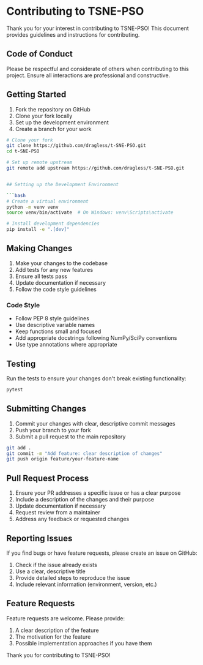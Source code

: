 # Contributing to TSNE-PSO

Thank you for your interest in contributing to TSNE-PSO! This document provides guidelines and instructions for contributing.

## Code of Conduct

Please be respectful and considerate of others when contributing to this project. Ensure all interactions are professional and constructive.

## Getting Started

1. Fork the repository on GitHub
2. Clone your fork locally
3. Set up the development environment
4. Create a branch for your work

```bash
# Clone your fork
git clone https://github.com/dragless/t-SNE-PSO.git
cd t-SNE-PSO

# Set up remote upstream
git remote add upstream https://github.com/dragless/t-SNE-PSO.git


## Setting up the Development Environment

```bash
# Create a virtual environment
python -m venv venv
source venv/bin/activate  # On Windows: venv\Scripts\activate

# Install development dependencies
pip install -e ".[dev]"
```

## Making Changes

1. Make your changes to the codebase
2. Add tests for any new features
3. Ensure all tests pass
4. Update documentation if necessary
5. Follow the code style guidelines

### Code Style

- Follow PEP 8 style guidelines
- Use descriptive variable names
- Keep functions small and focused
- Add appropriate docstrings following NumPy/SciPy conventions
- Use type annotations where appropriate

## Testing

Run the tests to ensure your changes don't break existing functionality:

```bash
pytest
```

## Submitting Changes

1. Commit your changes with clear, descriptive commit messages
2. Push your branch to your fork
3. Submit a pull request to the main repository

```bash
git add .
git commit -m "Add feature: clear description of changes"
git push origin feature/your-feature-name
```

## Pull Request Process

1. Ensure your PR addresses a specific issue or has a clear purpose
2. Include a description of the changes and their purpose
3. Update documentation if necessary
4. Request review from a maintainer
5. Address any feedback or requested changes

## Reporting Issues

If you find bugs or have feature requests, please create an issue on GitHub:

1. Check if the issue already exists
2. Use a clear, descriptive title
3. Provide detailed steps to reproduce the issue
4. Include relevant information (environment, version, etc.)

## Feature Requests

Feature requests are welcome. Please provide:

1. A clear description of the feature
2. The motivation for the feature
3. Possible implementation approaches if you have them

Thank you for contributing to TSNE-PSO! 